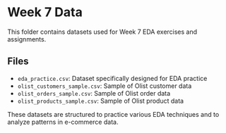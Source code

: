 # Week 7 Data

This folder contains datasets used for Week 7 EDA exercises and assignments.

## Files
- `eda_practice.csv`: Dataset specifically designed for EDA practice
- `olist_customers_sample.csv`: Sample of Olist customer data
- `olist_orders_sample.csv`: Sample of Olist order data
- `olist_products_sample.csv`: Sample of Olist product data

These datasets are structured to practice various EDA techniques and to analyze patterns in e-commerce data.